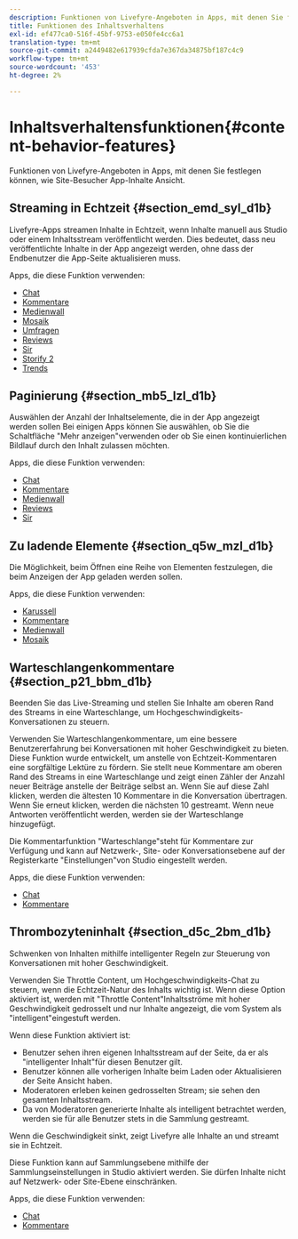 ```yaml
---
description: Funktionen von Livefyre-Angeboten in Apps, mit denen Sie festlegen können, wie Site-Besucher App-Inhalte Ansicht.
title: Funktionen des Inhaltsverhaltens
exl-id: ef477ca0-516f-45bf-9753-e050fe4cc6a1
translation-type: tm+mt
source-git-commit: a2449482e617939cfda7e367da34875bf187c4c9
workflow-type: tm+mt
source-wordcount: '453'
ht-degree: 2%

---
```


# Inhaltsverhaltensfunktionen{#content-behavior-features}

Funktionen von Livefyre-Angeboten in Apps, mit denen Sie festlegen können, wie Site-Besucher App-Inhalte Ansicht.

## Streaming in Echtzeit {#section_emd_syl_d1b}

Livefyre-Apps streamen Inhalte in Echtzeit, wenn Inhalte manuell aus Studio oder einem Inhaltsstream veröffentlicht werden. Dies bedeutet, dass neu veröffentlichte Inhalte in der App angezeigt werden, ohne dass der Endbenutzer die App-Seite aktualisieren muss.

Apps, die diese Funktion verwenden:

* [Chat](/help/using/c-about-apps/c-chat-app/c-chat-app.md#c_chat_app)
* [Kommentare](/help/using/c-about-apps/c-comments/c-comments.md)
* [Medienwall](/help/using/c-about-apps/c-media-wall-app/c-media-wall-app.md#c_media_wall_app)
* [Mosaik](/help/using/c-about-apps/c-mosaic-app/c-mosaic-app.md#c_mosaic_app)
* [Umfragen](/help/using/c-about-apps/c-polls-app/c-polls-app.md#c_polls_app)
* [Reviews](/help/using/c-about-apps/c-reviews-app/c-reviews-app.md#c_reviews_app)
* [Sir](/help/using/c-about-apps/c-sidenotes-app/c-sidenotes-app.md#c_sidenotes_app)
* [Storify 2](/help/using/c-about-apps/c-storify2/c-storify2.md#c_storify2)
* [Trends](/help/using/c-about-apps/c-trending-app/c-trending-app.md#c_trending_app)

## Paginierung {#section_mb5_lzl_d1b}

Auswählen der Anzahl der Inhaltselemente, die in der App angezeigt werden sollen Bei einigen Apps können Sie auswählen, ob Sie die Schaltfläche &quot;Mehr anzeigen&quot;verwenden oder ob Sie einen kontinuierlichen Bildlauf durch den Inhalt zulassen möchten.

Apps, die diese Funktion verwenden:

* [Chat](/help/using/c-about-apps/c-chat-app/c-chat-app.md#c_chat_app)
* [Kommentare](/help/using/c-about-apps/c-comments/c-comments.md)
* [Medienwall](/help/using/c-about-apps/c-media-wall-app/c-media-wall-app.md#c_media_wall_app)
* [Reviews](/help/using/c-about-apps/c-reviews-app/c-reviews-app.md#c_reviews_app)
* [Sir](/help/using/c-about-apps/c-sidenotes-app/c-sidenotes-app.md#c_sidenotes_app)

## Zu ladende Elemente {#section_q5w_mzl_d1b}

Die Möglichkeit, beim Öffnen eine Reihe von Elementen festzulegen, die beim Anzeigen der App geladen werden sollen.

Apps, die diese Funktion verwenden:

* [Karussell](/help/using/c-about-apps/c-carousel-app/c-carousel-app.md#c_carousel_app)
* [Kommentare](/help/using/c-about-apps/c-comments/c-comments.md)
* [Medienwall](/help/using/c-about-apps/c-media-wall-app/c-media-wall-app.md#c_media_wall_app)
* [Mosaik](/help/using/c-about-apps/c-mosaic-app/c-mosaic-app.md#c_mosaic_app)

## Warteschlangenkommentare {#section_p21_bbm_d1b}

Beenden Sie das Live-Streaming und stellen Sie Inhalte am oberen Rand des Streams in eine Warteschlange, um Hochgeschwindigkeits-Konversationen zu steuern.

Verwenden Sie Warteschlangenkommentare, um eine bessere Benutzererfahrung bei Konversationen mit hoher Geschwindigkeit zu bieten. Diese Funktion wurde entwickelt, um anstelle von Echtzeit-Kommentaren eine sorgfältige Lektüre zu fördern. Sie stellt neue Kommentare am oberen Rand des Streams in eine Warteschlange und zeigt einen Zähler der Anzahl neuer Beiträge anstelle der Beiträge selbst an. Wenn Sie auf diese Zahl klicken, werden die ältesten 10 Kommentare in die Konversation übertragen. Wenn Sie erneut klicken, werden die nächsten 10 gestreamt. Wenn neue Antworten veröffentlicht werden, werden sie der Warteschlange hinzugefügt.

Die Kommentarfunktion &quot;Warteschlange&quot;steht für Kommentare zur Verfügung und kann auf Netzwerk-, Site- oder Konversationsebene auf der Registerkarte &quot;Einstellungen&quot;von Studio eingestellt werden.

Apps, die diese Funktion verwenden:

* [Chat](/help/using/c-about-apps/c-chat-app/c-chat-app.md#c_chat_app)
* [Kommentare](/help/using/c-about-apps/c-comments/c-comments.md)

## Thrombozyteninhalt {#section_d5c_2bm_d1b}

Schwenken von Inhalten mithilfe intelligenter Regeln zur Steuerung von Konversationen mit hoher Geschwindigkeit.

Verwenden Sie Throttle Content, um Hochgeschwindigkeits-Chat zu steuern, wenn die Echtzeit-Natur des Inhalts wichtig ist. Wenn diese Option aktiviert ist, werden mit &quot;Throttle Content&quot;Inhaltsströme mit hoher Geschwindigkeit gedrosselt und nur Inhalte angezeigt, die vom System als &quot;intelligent&quot;eingestuft werden.

Wenn diese Funktion aktiviert ist:

* Benutzer sehen ihren eigenen Inhaltsstream auf der Seite, da er als &quot;intelligenter Inhalt&quot;für diesen Benutzer gilt.
* Benutzer können alle vorherigen Inhalte beim Laden oder Aktualisieren der Seite Ansicht haben.
* Moderatoren erleben keinen gedrosselten Stream; sie sehen den gesamten Inhaltsstream.
* Da von Moderatoren generierte Inhalte als intelligent betrachtet werden, werden sie für alle Benutzer stets in die Sammlung gestreamt.

Wenn die Geschwindigkeit sinkt, zeigt Livefyre alle Inhalte an und streamt sie in Echtzeit.

Diese Funktion kann auf Sammlungsebene mithilfe der Sammlungseinstellungen in Studio aktiviert werden. Sie dürfen Inhalte nicht auf Netzwerk- oder Site-Ebene einschränken.

Apps, die diese Funktion verwenden:

* [Chat](/help/using/c-about-apps/c-chat-app/c-chat-app.md#c_chat_app)
* [Kommentare](/help/using/c-about-apps/c-comments/c-comments.md)
